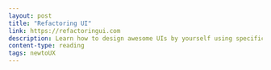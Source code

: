 ```yaml
---
layout: post
title: "Refactoring UI"
link: https://refactoringui.com
description: Learn how to design awesome UIs by yourself using specific tactics explained from a developer's point-of-view.
content-type: reading
tags: newtoUX
---
```

